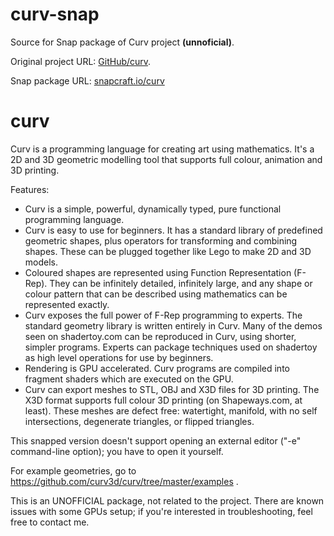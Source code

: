 # curv-snap

Source for Snap package of Curv project **(unnoficial)**.

Original project URL: [GitHub/curv](https://github.com/curv3d/curv).

Snap package URL: [snapcraft.io/curv](https://snapcraft.io/curv)

# curv

Curv is a programming language for creating art using mathematics. It's a 2D and 3D geometric modelling tool that supports full colour, animation and 3D printing.

Features:

- Curv is a simple, powerful, dynamically typed, pure functional programming language.
- Curv is easy to use for beginners. It has a standard library of predefined geometric shapes, plus operators for transforming and combining shapes. These can be plugged together like Lego to make 2D and 3D models.
- Coloured shapes are represented using Function Representation (F-Rep). They can be infinitely detailed, infinitely large, and any shape or colour pattern that can be described using mathematics can be represented exactly.
- Curv exposes the full power of F-Rep programming to experts. The standard geometry library is written entirely in Curv. Many of the demos seen on shadertoy.com can be reproduced in Curv, using shorter, simpler programs. Experts can package techniques used on shadertoy as high level operations for use by beginners.
- Rendering is GPU accelerated. Curv programs are compiled into fragment shaders which are executed on the GPU.
- Curv can export meshes to STL, OBJ and X3D files for 3D printing. The X3D format supports full colour 3D printing (on Shapeways.com, at least). These meshes are defect free: watertight, manifold, with no self intersections, degenerate triangles, or flipped triangles.

This snapped version doesn't support opening an external editor ("-e" command-line option); you have to open it yourself.

For example geometries, go to https://github.com/curv3d/curv/tree/master/examples .

This is an UNOFFICIAL package, not related to the project. There are known issues with some GPUs setup; if you're interested in troubleshooting, feel free to contact me.
